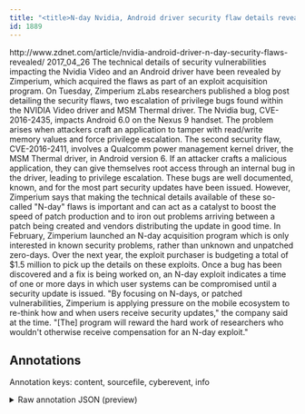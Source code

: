 ```yaml
---
title: "<title>N-day Nvidia, Android driver security flaw details revealed | ZDNet</title>"
id: 1889
---
```


<title>N-day Nvidia, Android driver security flaw details revealed | ZDNet</title>
<source> http://www.zdnet.com/article/nvidia-android-driver-n-day-security-flaws-revealed/ </source>
<date> 2017_04_26 </date>

<text>
The technical details of security vulnerabilities impacting the Nvidia Video and an Android driver have been revealed by Zimperium, which acquired the flaws as part of an exploit acquisition program.
On Tuesday, Zimperium zLabs researchers published a blog post detailing the security flaws, two escalation of privilege bugs found within the NVIDIA Video driver and MSM Thermal driver.
The Nvidia bug, CVE-2016-2435, impacts Android 6.0 on the Nexus 9 handset. The problem arises when attackers craft an application to tamper with read/write memory values and force privilege escalation.
The second security flaw, CVE-2016-2411, involves a Qualcomm power management kernel driver, the MSM Thermal driver, in Android version 6. If an attacker crafts a malicious application, they can give themselves root access through an internal bug in the driver, leading to privilege escalation.
These bugs are well documented, known, and for the most part security updates have been issued. However, Zimperium says that making the technical details available of these so-called "N-day" flaws is important and can act as a catalyst to boost the speed of patch production and to iron out problems arriving between a patch being created and vendors distributing the update in good time.
In February, Zimperium launched an N-day acquisition program which is only interested in known security problems, rather than unknown and unpatched zero-days. Over the next year, the exploit purchaser is budgeting a total of $1.5 million to pick up the details on these exploits.
Once a bug has been discovered and a fix is being worked on, an N-day exploit indicates a time of one or more days in which user systems can be compromised until a security update is issued.
"By focusing on N-days, or patched vulnerabilities, Zimperium is applying pressure on the mobile ecosystem to re-think how and when users receive security updates," the company said at the time. "[The] program will reward the hard work of researchers who wouldn't otherwise receive compensation for an N-day exploit."
</text>



## Annotations

Annotation keys: content, sourcefile, cyberevent, info

<details>
<summary>Raw annotation JSON (preview)</summary>

```json
{
  "content": "The technical details of security vulnerabilities impacting the Nvidia Video and an Android driver have been revealed by Zimperium, which acquired the flaws as part of an exploit acquisition program. On Tuesday, Zimperium zLabs researchers published a blog post detailing the security flaws, two escalation of privilege bugs found within the NVIDIA Video driver and MSM Thermal driver. The Nvidia bug, CVE-2016-2435, impacts Android 6.0 on the Nexus 9 handset. The problem arises when attackers craft an application to tamper with read/write memory values and force privilege escalation. The second security flaw, CVE-2016-2411, involves a Qualcomm power management kernel driver, the MSM Thermal driver, in Android version 6. If an attacker crafts a malicious application, they can give themselves root access through an internal bug in the driver, leading to privilege escalation. These bugs are well documented, known, and for the most part security updates have been issued. However, Zimperium says that making the technical details available of these so-called \"N-day\" flaws is important and can act as a catalyst to boost the speed of patch production and to iron out problems arriving between a patch being created and vendors distributing the update in good time. In February, Zimperium launched an N-day acquisition program which is only interested in known security problems, rather than unknown and unpatched zero-days. Over the next year, the exploit purchaser is budgeting a total of $1.5 million to pick up the details on these exploits. Once a bug has been discovered and a fix is being worked on, an N-day exploit indicates a time of one or more days in which user systems can be compromised until a security update is issued. \"By focusing on N-days, or patched vulnerabilities, Zimperium is applying pressure on the mobile ecosystem to re-think how and when users receive security updates,\" the company said at the time. \"[The] program will reward the hard work of researchers who wouldn't otherwise receive compensation for an N-day exploit.\"",
  "sourcefile": "1889.txt",
  "cyberevent": {
    "hopper": [
      {
        "index": 0,
        "relation": "Same",
        "events": [
          {
            "index": "E12",
            "type": "Vulnerability-related",
            "realis": "Actual",
            "nugget": {
              "startOffset": 998,
              "index": "T41",
              "endOffset": 1002,
              "text": "says"
            },
            "argument": [
              {
                "index": "T40",
                "external_reference": {
                  "dbpediaURI": "http://dbpedia.org/resource/Zimperium",
                  "wikidataid": "Q8072203"
                },
                "endOffset": 997,
                "role": {
                  "type": "Discoverer"
                },
                "text": "Zimperium",
                "startOffset": 988,
                "type": "Organization"
              }
            ],
            "subtype": "DiscoverVulnerability"
          },
          {
            "index": "E11",
            "type": "Vulnerability-related",
            "realis": "Actual",
            "nugget": {
              "startOffset": 1056,
              "index": "T39",
              "endOffset": 1065,
              "text": "so-called"
            },
            "argument": [
              {
                "index": "T40",
                "external_reference": {
                  "dbpediaURI": "http://dbpedia.org/resource/Zimperium",
                  "wikidataid": "Q8072203"
                },
                "endOffset": 997,
                "role": {
                  "type": "Discoverer"
                },
                "text": "Zimperium",
                "startOffset": 988,
                "type": "Organization"
              },
              {
                "index": "T42",
                "text": "\"N-day\" flaws",
                "endOffset": 1079,
               
```
</details>
